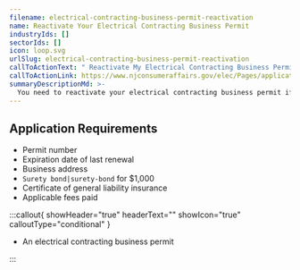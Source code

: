 ```yaml
---
filename: electrical-contracting-business-permit-reactivation
name: Reactivate Your Electrical Contracting Business Permit
industryIds: []
sectorIds: []
icon: loop.svg
urlSlug: electrical-contracting-business-permit-reactivation
callToActionText: " Reactivate My Electrical Contracting Business Permit"
callToActionLink: https://www.njconsumeraffairs.gov/elec/Pages/applications.aspx
summaryDescriptionMd: >-
  You need to reactivate your electrical contracting business permit if it has been expired for less than three years with no changes.
---
```


## Application Requirements

- Permit number
- Expiration date of last renewal
- Business address
- `Surety bond|surety-bond` for $1,000
- Certificate of general liability insurance
- Applicable fees paid

:::callout{ showHeader="true" headerText="" showIcon="true" calloutType="conditional" }

- An electrical contracting business permit

:::
